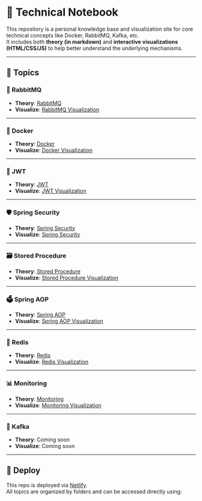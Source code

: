 # 🧠 Technical Notebook

This repository is a personal knowledge base and visualization site for core technical concepts like Docker, RabbitMQ, Kafka, etc.  
It includes both **theory (in markdown)** and **interactive visualizations (HTML/CSS/JS)** to help better understand the underlying mechanisms.

---

## 📘 Topics

### 🐇 RabbitMQ
- **Theory**: [RabbitMQ](RabbitMQ/RabbitMQ.markdown)  
- **Visualize**: [RabbitMQ Visualization](https://chipper-sopapillas-7b23db.netlify.app/rabbitmq/rabbitmq)

---

### 🐳 Docker
- **Theory**: [Docker](Docker/Docker.markdown)
- **Visualize**: [Docker Visualization](https://chipper-sopapillas-7b23db.netlify.app/Docker/Docker)

---

### 🔐 JWT
- **Theory**: [JWT](JWT/JWT.markdown)
- **Visualize**: [JWT Visualization](https://chipper-sopapillas-7b23db.netlify.app/JWT/JWT)

---

### 🛡️ Spring Security
- **Theory**: [Spring Security](SpringSecurity/SpringSecurity.markdown)
- **Visualize**: [Spring Security](https://chipper-sopapillas-7b23db.netlify.app/SpringSecurity/SpringSecurity)

---

### 🗃️ Stored Procedure
- **Theory**: [Stored Procedure](StoredProcedure/StoredProcedure.markdown)
- **Visualize**: [Stored Procedure Visualization](https://chipper-sopapillas-7b23db.netlify.app/StoredProcedure/StoredProcedure.html)

---

### 🗳️ Spring AOP
- **Theory**: [Spring AOP](SpringAOP/SpringAOP.markdown)
- **Visualize**: [Spring AOP Visualization](https://chipper-sopapillas-7b23db.netlify.app/SpringAOP/SpringAOP.html)

---

### 🧧 Redis
- **Theory**: [Redis](Redis/Redis.markdown)
- **Visualize**: [Redis Visualization](https://chipper-sopapillas-7b23db.netlify.app/Redis/Redis.html)

---

### 📊 Monitoring
- **Theory**: [Monitoring](Monitoring/Monitoring.markdown)
- **Visualize**: [Monitoring Visualization](https://chipper-sopapillas-7b23db.netlify.app/Monitoring/Monitoring.html)

---


### 📨 Kafka
- **Theory**: Coming soon  
- **Visualize**: Coming soon

---

## 🚀 Deploy
This repo is deployed via [Netlify](https://www.netlify.com/).  
All topics are organized by folders and can be accessed directly using:

